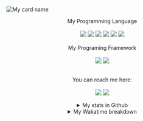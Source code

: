 ![My card name](https://cardivo.vercel.app/api?name=Athallah%20Dzaki&description=Hy%20There,%20i%27m%20Full%20Stack%20Developer%20and%20i%27m%2016%20y.o.%20%20Have%20a%20Nice%20Day%20With%20my%20All%20My%20Repository%20%F0%9F%98%8A&image=https://avatars.githubusercontent.com/u/44716687&pattern=ticTacToe&colorPattern=%23eaeaea&opacity=0.5&site=https://sampindo.my.id&instagram=athallah_dzaki&github=AthallahDzaki)

<div align="center">
  My Programming Language
  <br><br>
  <img src="https://img.shields.io/badge/javascript%20-%23323330.svg?&style=for-the-badge&logo=javascript&logoColor=%23F7DF1E"/>
  <img src="https://img.shields.io/badge/pawno%20-%23323330.svg?&style=for-the-badge&logo=pawno&logoColor=%23F7DF1E"/>
  <img src="https://img.shields.io/badge/c++-%2300599C.svg?style=for-the-badge&logo=c%2B%2B&logoColor=white"/>
  <img src="https://img.shields.io/badge/c%23-%23239120.svg?style=for-the-badge&logo=c-sharp&logoColor=white"/>
  <img src="https://img.shields.io/badge/python-3670A0?style=for-the-badge&logo=python&logoColor=ffdd54"/>
  <img src="https://img.shields.io/badge/php-%23777BB4.svg?style=for-the-badge&logo=php&logoColor=white"/>
  <br><br>
  My Programing Framework
  <br><br>
  <img src="https://img.shields.io/badge/express.js-%23404d59.svg?style=for-the-badge&logo=express&logoColor=%2361DAFB"/>
  <img src="https://img.shields.io/badge/next%20js-%23000000?&style=for-the-badge&logo=next.js&logoColor=white"/>
  <br><br>

  You can reach me here:<br><br>
  <a href="mailto:athallahdzaki@gmail.com" style="text-decoration: none;">
    <img src="https://img.shields.io/badge/email%20me%20here-%23EA4335?&style=for-the-badge&logo=gmail&logoColor=white"/>
  </a>
  <a href="https://instagram.com/athallah_dzaki" style="text-decoration: none;">
    <img src="https://img.shields.io/badge/instagram-%23E4405F?&style=for-the-badge&logo=instagram&logoColor=white"/>
  </a>
  <br>
  <details>
    <summary>My stats in Github</summary>
    <img src="https://github-readme-stats.vercel.app/api?username=AthallahDzaki&show_icons=true">
    <img src="https://github-profile-trophy.vercel.app/?username=AthallahDzaki">
  </details>
  
  <details>
    <summary>My Wakatime breakdown</summary>
    <img src="https://github-readme-stats.vercel.app/api/wakatime?username=AthallahDzaki&layout=compact">
  </details>
</div>
